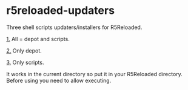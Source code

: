 # r5reloaded-updaters
Three shell scripts updaters/installers for R5Reloaded.

  [1.](https://github.com/begin-theadventure/r5reloaded-updaters/releases/download/r5reloaded-updaters/r5reloaded-update-all.sh) All = depot and scripts.
  
  [2.](https://github.com/begin-theadventure/r5reloaded-updaters/releases/download/r5reloaded-updaters/r5reloaded-update-depot.sh) Only depot.
  
  [3.](https://github.com/begin-theadventure/r5reloaded-updaters/releases/download/r5reloaded-updaters/r5reloaded-update-scripts.sh) Only scripts.

It works in the current directory so put it in your R5Reloaded directory. Before using you need to allow executing.
